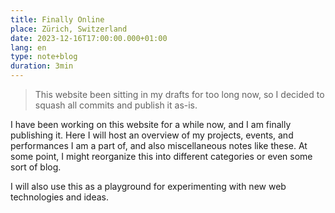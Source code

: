```yaml
---
title: Finally Online
place: Zürich, Switzerland
date: 2023-12-16T17:00:00.000+01:00
lang: en
type: note+blog
duration: 3min
---
```


> This website been sitting in my drafts for too long now, so I decided to squash all commits and publish it as-is.

I have been working on this website for a while now, and I am finally publishing it.
Here I will host an overview of my projects, events, and performances I am a part of, and also miscellaneous notes like these. At some point, I might reorganize this into different categories or even some sort of blog.

I will also use this as a playground for experimenting with new web technologies and ideas.
